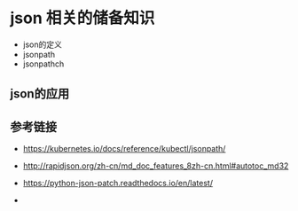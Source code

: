 # json 相关的储备知识

* json的定义
* jsonpath
* jsonpathch

## json的应用

## 参考链接

* https://kubernetes.io/docs/reference/kubectl/jsonpath/

* http://rapidjson.org/zh-cn/md_doc_features_8zh-cn.html#autotoc_md32

* https://python-json-patch.readthedocs.io/en/latest/

* 
